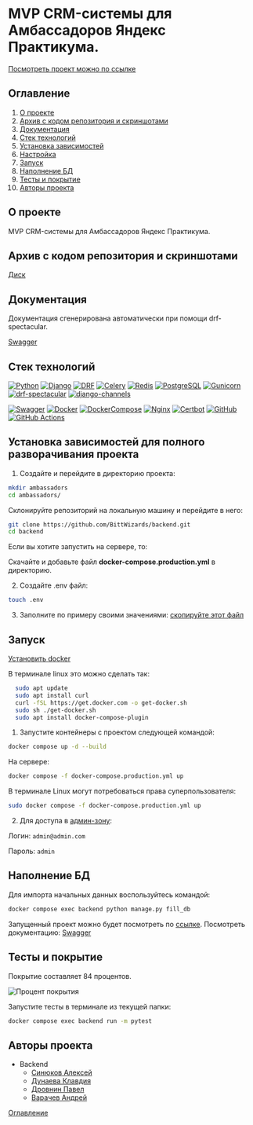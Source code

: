 # MVP CRM-системы для Амбассадоров Яндекс Практикума.
[Посмотреть проект можно по ссылке](https://ambassadors.sytes.net/)

## Оглавление <a id="contents"></a>
1. [О проекте](#about)
2. [Архив с кодом репозитория и скриншотами](#archive)
3. [Документация](#documentation)
4. [Стек технологий](#tools)
5. [Установка зависимостей](#installation)
6. [Настройка](#setting)
7. [Запуск](#start)
8. [Наполнение БД](#database)
9. [Тесты и покрытие](#tests)
10. [Авторы проекта](#authors)


## О проекте <a id="about"></a>
MVP CRM-системы для Амбассадоров Яндекс Практикума.

## Архив с кодом репозитория и скриншотами <a id="archive"></a>

  [Диск](https://drive.google.com/drive/folders/1I5QRQc8Knz1CPwSR6HE3Q9DF2NiDPO0M)

## Документация <a id="documentation"></a>

Документация сгенерирована автоматически при помощи drf-spectacular.

[Swagger](https://ambassadors.sytes.net/api/docs/#/)

## Стек технологий <a id="tools"></a>

[![Python](https://img.shields.io/badge/Python-3.12-blue?style=flat&logo=Python)](https://www.python.org/)
[![Django](https://img.shields.io/badge/Django-%204.2-blue?style=flat&logo=django)](https://www.djangoproject.com/)
[![DRF](https://img.shields.io/badge/DjangoRESTFramework-%203.14.0-blue?style=flat&logo=django)](https://www.django-rest-framework.org/)
[![Celery](https://img.shields.io/badge/Celery-%205.3.6-blue?style=flat&logo=celery)](https://docs.celeryq.dev/en/stable/)
[![Redis](https://img.shields.io/badge/Redis-%205.0.1-blue?style=flat&logo=redis)](https://redis.io/)
[![PostgreSQL](https://img.shields.io/badge/PostgreSQL-%2016-blue?style=flat&logo=PostgreSQL)]([https://www.postgresql.org/])
[![Gunicorn](https://img.shields.io/badge/Gunicorn-%2020.1.0-blue?style=flat&logo=gunicorn)](https://gunicorn.org/)
[![drf-spectacular](https://img.shields.io/badge/drf--spectacular-0.27.0-blue)](https://drf-spectacular.readthedocs.io/)
[![django-channels](https://img.shields.io/badge/django--channels-4.0.0-blue)](https://channels.readthedocs.io/)

[![Swagger](https://img.shields.io/badge/Swagger-4A154B?style=for-the-badge&logo=swagger&logoColor=Black)](https://swagger.io/)
[![Docker](https://img.shields.io/badge/Docker-white?style=for-the-badge&logo=docker&logoColor=White)](https://www.docker.com/)
[![DockerCompose](https://img.shields.io/badge/Docker_Compose-34567C?style=for-the-badge&logo=docsdotrs&logoColor=White)](https://docs.docker.com/compose/)
[![Nginx](https://img.shields.io/badge/Nginx-009639?style=for-the-badge&logo=nginx&logoColor=white)](https://nginx.org/)
[![Certbot](https://img.shields.io/badge/certbot-003A70?style=for-the-badge&logo=letsencrypt&logoColor=white)](https://certbot.eff.org/)
[![GitHub](https://img.shields.io/badge/GitHub-100000?style=for-the-badge&logo=github&logoColor=white)](https://docs.github.com/ru)
[![GitHub Actions](https://img.shields.io/badge/GitHub_Actions-2088FF?style=for-the-badge&logo=github-actions&logoColor=white)](https://docs.github.com/en/actions)

## Установка зависимостей для полного разворачивания проекта<a id="installation"></a>

1. Создайте и перейдите в директорию проекта:

  ```bash
  mkdir ambassadors
  cd ambassadors/
  ```
  Склонируйте репозиторий на локальную машину и перейдите в него:
  ```bash
  git clone https://github.com/BittWizards/backend.git
  cd backend
  ```
  Если вы хотите запустить на сервере, то:

  Скачайте и добавьте файл **docker-compose.production.yml** в директорию.

2. Создайте .env файл:
  ```bash
  touch .env
  ```

3. Заполните по примеру своими значениями:
  [скопируйте этот файл](.env.example)

## Запуск <a id="start"></a>

[Установить docker](https://www.docker.com/get-started/)

В терминале linux это можно сделать так:
````bash
  sudo apt update
  sudo apt install curl
  curl -fSL https://get.docker.com -o get-docker.sh
  sudo sh ./get-docker.sh
  sudo apt install docker-compose-plugin
````

1. Запустите контейнеры с проектом следующей командой:
  ```bash
  docker compose up -d --build
  ```
На сервере:
  ```bash
  docker compose -f docker-compose.production.yml up
  ```
В терминале Linux могут потребоваться права суперпользователя:
  ```bash
  sudo docker compose -f docker-compose.production.yml up
  ```

2. Для доступа в [админ-зону](http://localhost:8000/admin/):

Логин: `admin@admin.com`

Пароль: `admin`

## Наполнение БД <a id="database"></a>

Для импорта начальных данных воспользуйтесь командой:
  ```bash
  docker compose exec backend python manage.py fill_db
  ```

Запущенный проект можно будет посмотреть по [ссылке](http://localhost:8000/).
Посмотреть документацию:
[Swagger](http://localhost:8000/api/docs/)

## Тесты и покрытие <a id="tests"></a>

Покрытие составляет 84 процентов.

![Процент покрытия](.backend/media/test_coverage.png)

Запустите тесты в терминале из текущей папки:

  ```bash
  docker compose exec backend run -m pytest
  ```

## Авторы проекта <a id="authors"></a>

- Backend
  - [Синюков Алексей](https://github.com/aleksey2299-1)
  - [Дунаева Клавдия](https://github.com/KlavaD)
  - [Дровнин Павел](https://github.com/pashpiter)
  - [Варачев Андрей](https://github.com/Dartanyun)



[Оглавление](#contents)
